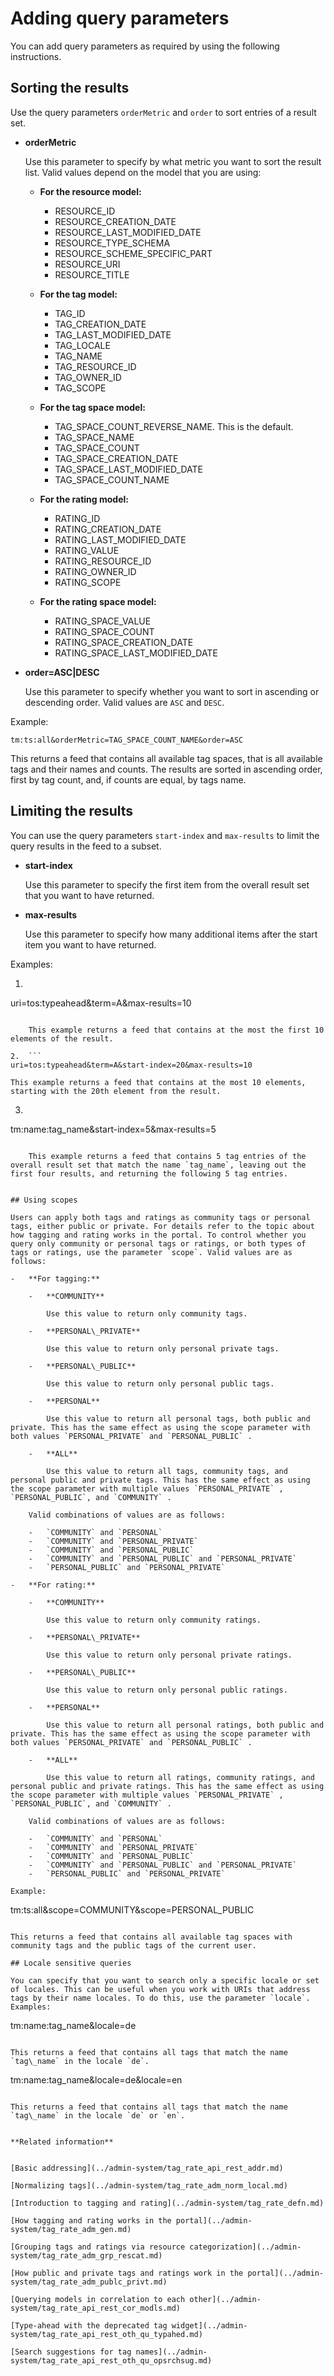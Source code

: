 # Adding query parameters

You can add query parameters as required by using the following instructions.

## Sorting the results

Use the query parameters `orderMetric` and `order` to sort entries of a result set.

-   **orderMetric**

    Use this parameter to specify by what metric you want to sort the result list. Valid values depend on the model that you are using:

    -   **For the resource model:**

        -   RESOURCE\_ID
        -   RESOURCE\_CREATION\_DATE
        -   RESOURCE\_LAST\_MODIFIED\_DATE
        -   RESOURCE\_TYPE\_SCHEMA
        -   RESOURCE\_SCHEME\_SPECIFIC\_PART
        -   RESOURCE\_URI
        -   RESOURCE\_TITLE
    -   **For the tag model:**

        -   TAG\_ID
        -   TAG\_CREATION\_DATE
        -   TAG\_LAST\_MODIFIED\_DATE
        -   TAG\_LOCALE
        -   TAG\_NAME
        -   TAG\_RESOURCE\_ID
        -   TAG\_OWNER\_ID
        -   TAG\_SCOPE
    -   **For the tag space model:**

        -   TAG\_SPACE\_COUNT\_REVERSE\_NAME. This is the default.
        -   TAG\_SPACE\_NAME
        -   TAG\_SPACE\_COUNT
        -   TAG\_SPACE\_CREATION\_DATE
        -   TAG\_SPACE\_LAST\_MODIFIED\_DATE
        -   TAG\_SPACE\_COUNT\_NAME
    -   **For the rating model:**

        -   RATING\_ID
        -   RATING\_CREATION\_DATE
        -   RATING\_LAST\_MODIFIED\_DATE
        -   RATING\_VALUE
        -   RATING\_RESOURCE\_ID
        -   RATING\_OWNER\_ID
        -   RATING\_SCOPE
    -   **For the rating space model:**

        -   RATING\_SPACE\_VALUE
        -   RATING\_SPACE\_COUNT
        -   RATING\_SPACE\_CREATION\_DATE
        -   RATING\_SPACE\_LAST\_MODIFIED\_DATE
-   **order=ASC\|DESC**

    Use this parameter to specify whether you want to sort in ascending or descending order. Valid values are `ASC` and `DESC`.


Example:

```
tm:ts:all&orderMetric=TAG_SPACE_COUNT_NAME&order=ASC
```

This returns a feed that contains all available tag spaces, that is all available tags and their names and counts. The results are sorted in ascending order, first by tag count, and, if counts are equal, by tags name.

## Limiting the results

You can use the query parameters `start-index` and `max-results` to limit the query results in the feed to a subset.

-   **start-index**

    Use this parameter to specify the first item from the overall result set that you want to have returned.

-   **max-results**

    Use this parameter to specify how many additional items after the start item you want to have returned.


Examples:

1.  ```
uri=tos:typeahead&term=A&max-results=10
```

    This example returns a feed that contains at the most the first 10 elements of the result.

2.  ```
uri=tos:typeahead&term=A&start-index=20&max-results=10
```

    This example returns a feed that contains at the most 10 elements, starting with the 20th element from the result.

3.  ```
tm:name:tag\_name&start-index=5&max-results=5
```

    This example returns a feed that contains 5 tag entries of the overall result set that match the name `tag_name`, leaving out the first four results, and returning the following 5 tag entries.


## Using scopes

Users can apply both tags and ratings as community tags or personal tags, either public or private. For details refer to the topic about how tagging and rating works in the portal. To control whether you query only community or personal tags or ratings, or both types of tags or ratings, use the parameter `scope`. Valid values are as follows:

-   **For tagging:**

    -   **COMMUNITY**

        Use this value to return only community tags.

    -   **PERSONAL\_PRIVATE**

        Use this value to return only personal private tags.

    -   **PERSONAL\_PUBLIC**

        Use this value to return only personal public tags.

    -   **PERSONAL**

        Use this value to return all personal tags, both public and private. This has the same effect as using the scope parameter with both values `PERSONAL_PRIVATE` and `PERSONAL_PUBLIC` .

    -   **ALL**

        Use this value to return all tags, community tags, and personal public and private tags. This has the same effect as using the scope parameter with multiple values `PERSONAL_PRIVATE` , `PERSONAL_PUBLIC`, and `COMMUNITY` .

    Valid combinations of values are as follows:

    -   `COMMUNITY` and `PERSONAL`
    -   `COMMUNITY` and `PERSONAL_PRIVATE`
    -   `COMMUNITY` and `PERSONAL_PUBLIC`
    -   `COMMUNITY` and `PERSONAL_PUBLIC` and `PERSONAL_PRIVATE`
    -   `PERSONAL_PUBLIC` and `PERSONAL_PRIVATE`

-   **For rating:**

    -   **COMMUNITY**

        Use this value to return only community ratings.

    -   **PERSONAL\_PRIVATE**

        Use this value to return only personal private ratings.

    -   **PERSONAL\_PUBLIC**

        Use this value to return only personal public ratings.

    -   **PERSONAL**

        Use this value to return all personal ratings, both public and private. This has the same effect as using the scope parameter with both values `PERSONAL_PRIVATE` and `PERSONAL_PUBLIC` .

    -   **ALL**

        Use this value to return all ratings, community ratings, and personal public and private ratings. This has the same effect as using the scope parameter with multiple values `PERSONAL_PRIVATE` , `PERSONAL_PUBLIC`, and `COMMUNITY` .

    Valid combinations of values are as follows:

    -   `COMMUNITY` and `PERSONAL`
    -   `COMMUNITY` and `PERSONAL_PRIVATE`
    -   `COMMUNITY` and `PERSONAL_PUBLIC`
    -   `COMMUNITY` and `PERSONAL_PUBLIC` and `PERSONAL_PRIVATE`
    -   `PERSONAL_PUBLIC` and `PERSONAL_PRIVATE`

Example:

```
tm:ts:all&scope=COMMUNITY&scope=PERSONAL_PUBLIC 
```

This returns a feed that contains all available tag spaces with community tags and the public tags of the current user.

## Locale sensitive queries

You can specify that you want to search only a specific locale or set of locales. This can be useful when you work with URIs that address tags by their name locales. To do this, use the parameter `locale`. Examples:

```
tm:name:tag\_name&locale=de
```

This returns a feed that contains all tags that match the name `tag\_name` in the locale `de`.

```
tm:name:tag\_name&locale=de&locale=en
```

This returns a feed that contains all tags that match the name `tag\_name` in the locale `de` or `en`.


**Related information**  


[Basic addressing](../admin-system/tag_rate_api_rest_addr.md)

[Normalizing tags](../admin-system/tag_rate_adm_norm_local.md)

[Introduction to tagging and rating](../admin-system/tag_rate_defn.md)

[How tagging and rating works in the portal](../admin-system/tag_rate_adm_gen.md)

[Grouping tags and ratings via resource categorization](../admin-system/tag_rate_adm_grp_rescat.md)

[How public and private tags and ratings work in the portal](../admin-system/tag_rate_adm_publc_privt.md)

[Querying models in correlation to each other](../admin-system/tag_rate_api_rest_cor_modls.md)

[Type-ahead with the deprecated tag widget](../admin-system/tag_rate_api_rest_oth_qu_typahed.md)

[Search suggestions for tag names](../admin-system/tag_rate_api_rest_oth_qu_opsrchsug.md)
